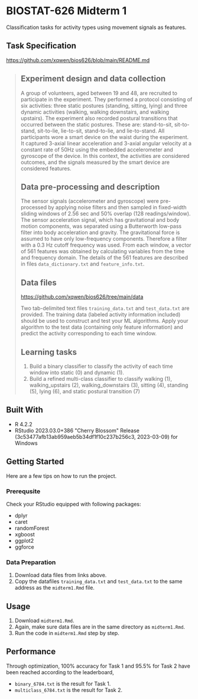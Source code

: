 # BIOSTAT-626 Midterm 1
Classification tasks for activity types using movement signals as features.

## Task Specification

https://github.com/xqwen/bios626/blob/main/README.md

>## Experiment design and data collection
>
>A group of volunteers, aged between 19 and 48, are recruited to participate in the experiment. They performed a protocol consisting of six activities: three static postures (standing, sitting, lying) and three dynamic activities (walking, walking downstairs, and walking upstairs). The experiment also recorded postural transitions that occurred between the static postures. These are: stand-to-sit, sit-to-stand, sit-to-lie, lie-to-sit, stand-to-lie, and lie-to-stand. All participants wore a smart device on the waist during the experiment. It captured 3-axial linear acceleration and 3-axial angular velocity at a constant rate of 50Hz using the embedded accelerometer and gyroscope of the device. In this context, the activities are considered outcomes, and the signals measured by the smart device are considered features. 
>
>
>## Data pre-processing and description
>
>The sensor signals (accelerometer and gyroscope) were pre-processed by applying noise filters and then sampled in fixed-width sliding windows of 2.56 sec and 50% overlap (128 readings/window). The sensor acceleration signal, which has gravitational and body motion components, was separated using a Butterworth low-pass filter into body acceleration and gravity. The gravitational force is assumed to have only low-frequency components. Therefore a filter with a 0.3 Hz cutoff frequency was used. From each window, a vector of 561 features was obtained by calculating variables from the time and frequency domain. The details of the 561 features are described in files ``data_dictionary.txt`` and ``feature_info.txt``.
>
>
>
>## Data files 
>https://github.com/xqwen/bios626/tree/main/data
>
>Two tab-delimited text files ```training_data.txt``` and ```test_data.txt``` are provided. The training data (labeled activity information included) should be used to construct and test your ML algorithms. Apply your algorithm to the test data (containing only feature information) and predict the activity corresponding to each time window.
>
>
>
>
>## Learning tasks
>
>1. Build a binary classifier to classify the activity of each time window into static (0) and dynamic (1).
>2. Build a refined multi-class classifier to classify walking (1), walking_upstairs (2), walking_downstairs (3), sitting (4), standing (5), lying (6), and static postural transition (7)


## Built With
- R 4.2.2
- RStudio 2023.03.0+386 "Cherry Blossom" Release (3c53477afb13ab959aeb5b34df1f10c237b256c3, 2023-03-09) for Windows

## Getting Started
Here are a few tips on how to run the project.

### Prerequsite
Check your RStudio equipped with following packages:
- dplyr
- caret
- randomForest
- xgboost
- ggplot2
- ggforce

### Data Preparation
1. Download data files from links above.
2. Copy the datafiles ```training_data.txt``` and ```test_data.txt``` to the same address as the ```midterm1.Rmd``` file.

## Usage
1. Download ```midterm1.Rmd```.
2. Again, make sure data files are in the same directory as ```midterm1.Rmd```.
3. Run the code in ```midterm1.Rmd``` step by step. 


## Performance
Through optimization, 100% accuracy for Task 1 and 95.5% for Task 2 have been reached according to the leaderboard,
- ```binary_6784.txt``` is the result for Task 1.
- ```multiclass_6784.txt``` is the result for Task 2.
